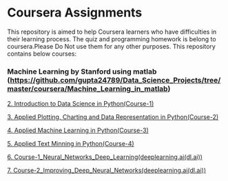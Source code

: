 
# Coursera Assignments

This repository is aimed to help Coursera learners who have difficulties in their learning process. The quiz and programming homework is belong to coursera.Please Do Not use them for any other purposes. This repository contains below courses:


### Machine Learning by Stanford using matlab (https://github.com/gupta24789/Data_Science_Projects/tree/master/coursera/Machine_Learning_in_matlab)

[2. Introduction to Data Science in Python(Course-1)](https://github.com/gupta24789/Data_Science_Projects/tree/master/coursera/Course-1_intro_to_data%20science_in_python)

[3. Applied Plotting, Charting and Data Representation in Python(Course-2)](https://github.com/gupta24789/Data_Science_Projects/tree/master/coursera/Course-2_Applied_Plotting_Charting_And_Data_Representation_in_Python)

[4. Applied Machine Learning in Python(Course-3)](https://github.com/gupta24789/Data_Science_Projects/tree/master/coursera/Course-3_Fundamentals_of_Machine_Learning_in_Python)

[5. Applied Text Minning in Python(Course-4)]()

[6. Course-1_Neural_Networks_Deep_Learning(deeplearning.ai(dl.ai))]()

[7. Course-2_Improving_Deep_Neural_Networks(deeplearning.ai(dl.ai))]()






